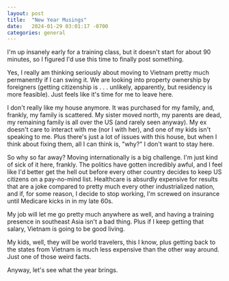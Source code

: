 ```yaml
---
layout: post
title:  "New Year Musings"
date:   2024-01-29 03:01:17 -0700
categories: general
---
```


I'm up insanely early for a training class, but it doesn't start for about 90 minutes, so I figured I'd use this time to finally post something.

Yes, I really am thinking seriously about moving to Vietnam pretty much permanently if I can swing it.  We are looking into property ownership by foreigners (getting citizenship is . . . unlikely, apparently, but residency is more feasible).  Just feels like it's time for me to leave here.  

I don't really like my house anymore.  It was purchased for my family, and, frankly, my family is scattered. My sister moved north, my parents are dead, my remaining family is all over the US (and rarely seen anyway). My ex doesn't care to interact with me (nor I with her), and one of my kids isn't speaking to me.  Plus there's just a lot of issues with this house, but when I think about fixing them, all I can think is, "why?"  I don't want to stay here.

So why so far away?  Moving internationally is a big challenge.  I'm just kind of sick of it here, frankly.  The politics have gotten incredibly awful, and I feel like I'd better get the hell out before every other country decides to keep US citizens on a pay-no-mind list.  Healthcare is absurdly expensive for results that are a joke compared to pretty much every other industrialized nation, and if, for some reason, I decide to stop working, I'm screwed on insurance until Medicare kicks in in my late 60s.  

My job will let me go pretty much anywhere as well, and having a training presence in southeast Asia isn't a bad thing.  Plus if I keep getting that salary, Vietnam is going to be good living.

My kids, well, they will be world travelers, this I know, plus getting back to the states from Vietnam is much less expensive than the other way around.  Just one of those weird facts.  

Anyway, let's see what the year brings.